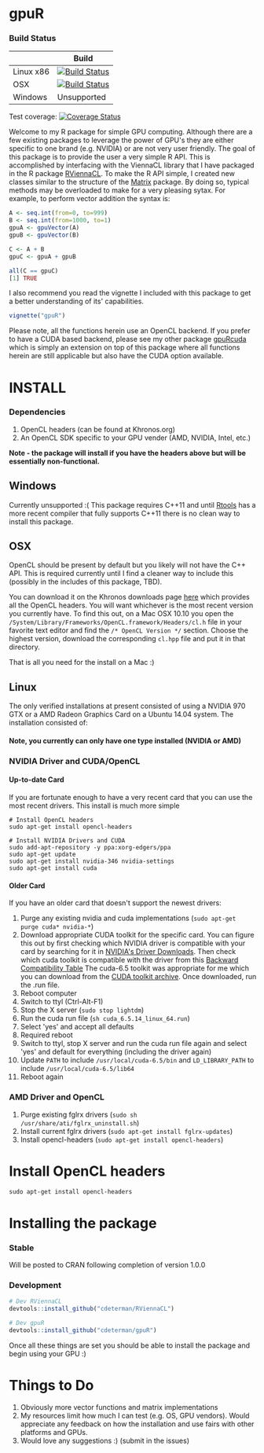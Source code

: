 # gpuR

### Build Status
|                 | Build           |
|-----------------|-----------------|
| Linux x86       | [![Build Status](https://travis-ci.org/cdeterman/gpuR.png?branch=master)](https://travis-ci.org/cdeterman/gpuR)      |
| OSX             | [![Build Status](https://travis-ci.org/cdeterman/gpuR.png?branch=macosx)](https://travis-ci.org/cdeterman/gpuR)          |
| Windows         | Unsupported     |

Test coverage: [![Coverage Status](https://img.shields.io/coveralls/cdeterman/gpuR.svg)](https://coveralls.io/r/cdeterman/gpuR?branch=master)

Welcome to my R package for simple GPU computing.  Although there are a few
existing packages to leverage the power of GPU's they are either specific
to one brand (e.g. NVIDIA) or are not very user friendly.  The goal of this
package is to provide the user a very simple R API.  This is accomplished by
interfacing with the ViennaCL library that I have packaged in the R package
[RViennaCL](http://github.com/cdeterman/RViennaCL).  To make the R API simple,
I created new classes similar to the structure of the 
[Matrix](http://cran.r-project.org/web/packages/Matrix/index.html)
package.  By doing so, typical methods may be overloaded to make for a very
pleasing sytax.  For example, to perform vector addition the syntax is: 

```r
A <- seq.int(from=0, to=999)
B <- seq.int(from=1000, to=1)
gpuA <- gpuVector(A)
gpuB <- gpuVector(B)

C <- A + B
gpuC <- gpuA + gpuB

all(C == gpuC)
[1] TRUE
```

I also recommend you read the vignette I included with this package to
get a better understanding of its' capabilities.

```r
vignette("gpuR")
```

Please note, all the functions herein use an OpenCL backend.  If you prefer
to have a CUDA based backend, please see my other package 
[gpuRcuda](http://github.com/cdeterman/gpuRcuda) which is simply an extension
on top of this package where all functions herein are still applicable
but also have the CUDA option available.  

# INSTALL

### Dependencies
1. OpenCL headers (can be found at Khronos.org)
2. An OpenCL SDK specific to your GPU vender (AMD, NVIDIA, Intel, etc.)

**Note - the package will install if you have the headers above but will be
essentially non-functional.**

## Windows
Currently unsupported :( This package requires C++11 and until 
[Rtools](https://cran.r-project.org/bin/windows/Rtools/) has a more recent 
compiler that fully supports C++11 there is no clean way to install this
package.

## OSX
OpenCL should be present by default but you likely will not have the C++ API.
This is required currently until I find a cleaner way to include this (possibly
in the includes of this package, TBD).

You can download it on the Khronos downloads page [here](https://www.khronos.org/registry/cl/)
which provides all the OpenCL headers.  You will want whichever is the most
recent version you currently have.  To find this out, on a Mac OSX 10.10 you
open the `/System/Library/Frameworks/OpenCL.framework/Headers/cl.h` file in
your favorite text editor and find the `/* OpenCL Version */` section.  Choose
the highest version, download the corresponding `cl.hpp` file and put it in
that directory.

That is all you need for the install on a Mac :)

## Linux

The only verified installations at present consisted of using a NVIDIA 970 GTX 
or a AMD Radeon Graphics Card on a Ubuntu 14.04 system.  The installation 
consisted of:

#### Note, you currently can only have one type installed (NVIDIA or AMD)

### NVIDIA Driver and CUDA/OpenCL
#### Up-to-date Card
If you are fortunate enough to have a very recent card that you can
use the most recent drivers.  This install is much more simple
```
# Install OpenCL headers
sudo apt-get install opencl-headers

# Install NVIDIA Drivers and CUDA
sudo add-apt-repository -y ppa:xorg-edgers/ppa
sudo apt-get update
sudo apt-get install nvidia-346 nvidia-settings
sudo apt-get install cuda
```

#### Older Card
If you have an older card that doesn't support the newest drivers:

1. Purge any existing nvidia and cuda implementations 
(`sudo apt-get purge cuda* nvidia-*`)
2. Download appropriate CUDA toolkit for the specific card.  You can figure 
this out by first checking which NVIDIA driver is compatible with your card
by searching for it in [NVIDIA's Driver Downloads](http://www.nvidia.com/Download/index.aspx?lang=en-us).
Then check which cuda toolkit is compatible with the driver from this
[Backward Compatibility Table](http://docs.roguewave.com/totalview/8.14.1/html/index.html#page/User_Guides/totalviewug-about-cuda.31.4.html)
The cuda-6.5 toolkit was appropriate for me which you can download from the 
[CUDA toolkit archive](https://developer.nvidia.com/cuda-toolkit-archive).
Once downloaded, run the .run file.
3. Reboot computer
4. Switch to ttyl (Ctrl-Alt-F1)
5. Stop the X server (`sudo stop lightdm`)
6. Run the cuda run file (`sh cuda_6.5.14_linux_64.run`)
7. Select 'yes' and accept all defaults
8. Required reboot
9. Switch to ttyl, stop X server and run the cuda run file again and select 
'yes' and default for everything (including the driver again)
10. Update `PATH` to include `/usr/local/cuda-6.5/bin` and `LD_LIBRARY_PATH`
to include `/usr/local/cuda-6.5/lib64`
11. Reboot again

### AMD Driver and OpenCL
1. Purge existing fglrx drivers (`sudo sh /usr/share/ati/fglrx_uninstall.sh`)
2. Install current fglrx drivers (`sudo apt-get install fglrx-updates`)
3. Install opencl-headers (`sudo apt-get install opencl-headers`)

# Install OpenCL headers
```
sudo apt-get install opencl-headers
```

# Installing the package
### Stable
Will be posted to CRAN following completion of version 1.0.0

### Development
```r
# Dev RViennaCL
devtools::install_github("cdeterman/RViennaCL")

# Dev gpuR
devtools::install_github("cdeterman/gpuR")
```

Once all these things are set you should be able to install the package 
and begin using your GPU :)

# Things to Do
1. Obviously more vector functions and matrix implementations
2. My resources limit how much I can test (e.g. OS, GPU vendors).  Would
appreciate any feedback on how the installation and use fairs with other
platforms and GPUs.
2. Would love any suggestions :) (submit in the issues)
